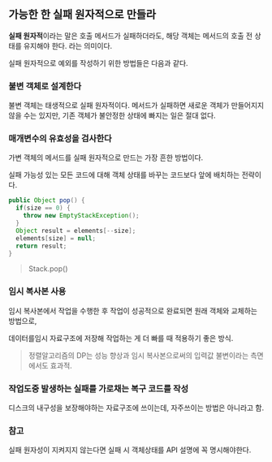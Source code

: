 ## 가능한 한 실패 원자적으로 만들라



**실패 원자적**이라는 말은 호출 메서드가 실패하더라도, 해당 객체는 메서드의 호출 전 상태를 유지해야 한다. 라는 의미이다.



실패 원자적으로 예외를 작성하기 위한 방법들은 다음과 같다.



### 불변 객체로 설계한다

불변 객체는 태생적으로 실패 원자적이다. 메서드가 실패하면 새로운 객체가 만들어지지 않을 수는 있지만, 기존 객체가 불안정한 상태에 빠지는 일은 절대 없다.



### 매개변수의 유효성을 검사한다

가변 객체의 메서드를 실패 원자적으로 만드는 가장 흔한 방법이다.

실패 가능성 있는 모든 코드에 대해 객체 상태를 바꾸는 코드보다 앞에 배치하는 전략이다.

```java
public Object pop() {
  if(size == 0) {
    throw new EmptyStackException();
  }
  Object result = elements[--size];
  elements[size] = null;
  return result;
}
```

> Stack.pop() 





### 임시 복사본 사용

임시 복사본에서 작업을 수행한 후 작업이 성공적으로 완료되면 원래 객체와 교체하는 방법으로, 

데이터를임시 자료구조에 저장해 작업하는 게 더 빠를 때 적용하기 좋은 방식.

> 정렬알고리즘의 DP는 성능 향상과 임시 복사본으로써의 입력값 불변이라는 측면에서도 효과적.





### 작업도중 발생하는 실패를 가로채는 복구 코드를 작성

디스크의 내구성을 보장해야하는 자료구조에 쓰이는데, 자주쓰이는 방법은 아니라고 함.





### 참고

실패 원자성이 지켜지지 않는다면 실패 시 객체상태를 API 설명에 꼭 명시해야한다.

